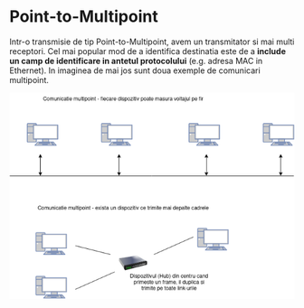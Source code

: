 # Point-to-Multipoint

Intr-o transmisie de tip Point-to-Multipoint, avem un transmitator si mai multi receptori. Cel mai popular mod de a identifica destinatia este de a **include un camp de identificare in antetul protocolului** (e.g. adresa MAC in Ethernet). In imaginea de mai jos sunt doua exemple de comunicari multipoint.


![](images/multipoint.png)